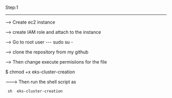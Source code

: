 Step:1 
*******

--> Create ec2 instance 

--> create IAM role and attach to the instance 

--> Go to root user --- sudo su -

--> clone the repository from my github

--> Then change execute permisiions for the file
   
   $ chmod +x eks-cluster-creation

---> Then run the shell script as 
     
     sh  eks-cluster-creation
